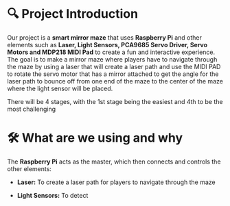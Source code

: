 # 🔍 Project Introduction
Our project is a **smart mirror maze** that uses **Raspberry Pi** and other elements such as **Laser, Light Sensors, PCA9685 Servo Driver, Servo Motors and MDP218 MIDI Pad** to create a fun and interactive experience. The goal is to make a mirror maze where players have to navigate through the maze by using a laser that will create a laser path and use the MIDI PAD to rotate the servo motor that has a mirror attached  to get the angle for the laser path to bounce off from one end of the maze to the center of the maze where the light sensor will be placed.

There will be 4 stages, with the 1st stage being the easiest and 4th to be the most challenging


# 🛠️ What are we using and why

 The **Raspberry Pi** acts as the master, which then connects and controls the other elements:

 * **Laser:** To create a laser path for players to navigate through the maze

 * **Light Sensors:** To detect 


